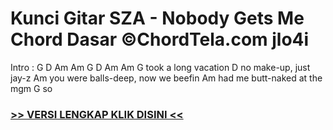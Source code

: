 
 # Kunci Gitar SZA - Nobody Gets Me Chord Dasar ©ChordTela.com jlo4i


Intro : G D Am Am G D Am Am G took a long vacation D no make-up, just jay-z Am you were balls-deep, now we beefin Am had me butt-naked at the mgm G so

###  <a href="https://shortlighzx.web.app?sq=Kunci Gitar SZA - Nobody Gets Me Chord Dasar ©ChordTela.com"> >> VERSI LENGKAP KLIK DISINI << </a>
